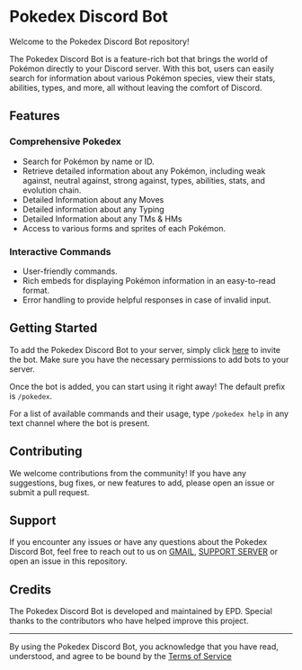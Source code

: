 
# Pokedex Discord Bot


Welcome to the Pokedex Discord Bot repository!

The Pokedex Discord Bot is a feature-rich bot that brings the world of Pokémon directly to your Discord server. With this bot, users can easily search for information about various Pokémon species, view their stats, abilities, types, and more, all without leaving the comfort of Discord.

## Features

### Comprehensive Pokedex
- Search for Pokémon by name or ID.
- Retrieve detailed information about any Pokémon, including weak against, neutral against, strong against, types, abilities, stats, and evolution chain.
- Detailed Information about any Moves
- Detailed information about any Typing
- Detailed Information about any TMs & HMs
- Access to various forms and sprites of each Pokémon.

### Interactive Commands
- User-friendly commands.
- Rich embeds for displaying Pokémon information in an easy-to-read format.
- Error handling to provide helpful responses in case of invalid input.

## Getting Started

To add the Pokedex Discord Bot to your server, simply click [here](https://discord.com/oauth2/authorize?client_id=1058425146475544688&scope=bot&permissions=277025770496) to invite the bot. Make sure you have the necessary permissions to add bots to your server.

Once the bot is added, you can start using it right away! The default prefix is `/pokedex`.

For a list of available commands and their usage, type `/pokedex help` in any text channel where the bot is present.

## Contributing

We welcome contributions from the community! If you have any suggestions, bug fixes, or new features to add, please open an issue or submit a pull request.

## Support

If you encounter any issues or have any questions about the Pokedex Discord Bot, feel free to reach out to us on [GMAIL](mailto:pokedexbotdiscord@gmail.com), [SUPPORT SERVER](https://discord.gg/QdArv5se7c) or open an issue in this repository.

## Credits

The Pokedex Discord Bot is developed and maintained by EPD. Special thanks to the contributors who have helped improve this project.

---

By using the Pokedex Discord Bot, you acknowledge that you have read, understood, and agree to be bound by the [Terms of Service](https://github.com/priyanshdas/Pokedex-Discord/blob/main/Terms%20Of%20Service.md)


